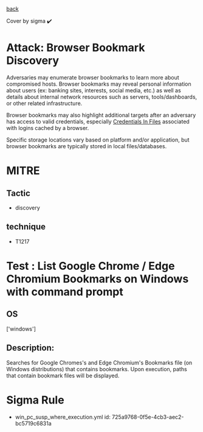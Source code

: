 [back](../index.md)

Cover by sigma :heavy_check_mark: 

# Attack: Browser Bookmark Discovery

 Adversaries may enumerate browser bookmarks to learn more about compromised hosts. Browser bookmarks may reveal personal information about users (ex: banking sites, interests, social media, etc.) as well as details about internal network resources such as servers, tools/dashboards, or other related infrastructure.

Browser bookmarks may also highlight additional targets after an adversary has access to valid credentials, especially [Credentials In Files](https://attack.mitre.org/techniques/T1552/001) associated with logins cached by a browser.

Specific storage locations vary based on platform and/or application, but browser bookmarks are typically stored in local files/databases.

# MITRE
## Tactic
  - discovery

## technique
  - T1217

# Test : List Google Chrome / Edge Chromium Bookmarks on Windows with command prompt

## OS

 ['windows']

## Description:

 Searches for Google Chromes's and Edge Chromium's Bookmarks file (on Windows distributions) that contains bookmarks.
Upon execution, paths that contain bookmark files will be displayed.


# Sigma Rule
 - win_pc_susp_where_execution.yml id: 725a9768-0f5e-4cb3-aec2-bc5719c6831a

